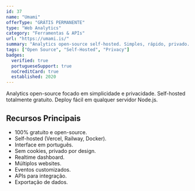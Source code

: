 ```yaml
---
id: 37
name: "Umami"
offerType: "GRÁTIS PERMANENTE"
type: "Web Analytics"
category: "Ferramentas & APIs"
url: "https://umami.is/"
summary: "Analytics open-source self-hosted. Simples, rápido, privado. Alternativa gratuita ao Google Analytics."
tags: ["Open Source", "Self-Hosted", "Privacy"]
badges:
  verified: true
  portugueseSupport: true
  noCreditCard: true
  established: 2020
---
```


Analytics open-source focado em simplicidade e privacidade. Self-hosted totalmente gratuito. Deploy fácil em qualquer servidor Node.js.

## Recursos Principais

- 100% gratuito e open-source.
- Self-hosted (Vercel, Railway, Docker).
- Interface em português.
- Sem cookies, privado por design.
- Realtime dashboard.
- Múltiplos websites.
- Eventos customizados.
- APIs para integração.
- Exportação de dados.
